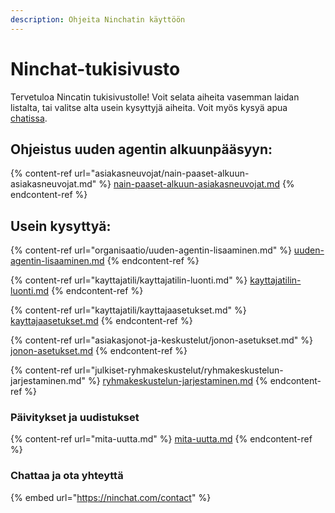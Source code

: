 ```yaml
---
description: Ohjeita Ninchatin käyttöön
---
```


# Ninchat-tukisivusto

Tervetuloa Nincatin tukisivustolle! Voit selata aiheita vasemman laidan listalta, tai valitse alta usein kysyttyjä aiheita. Voit myös kysyä apua [chatissa](https://ninchat.com/contact). &#x20;

## Ohjeistus uuden agentin alkuunpääsyyn:

{% content-ref url="asiakasneuvojat/nain-paaset-alkuun-asiakasneuvojat.md" %}
[nain-paaset-alkuun-asiakasneuvojat.md](asiakasneuvojat/nain-paaset-alkuun-asiakasneuvojat.md)
{% endcontent-ref %}

## Usein kysyttyä:

{% content-ref url="organisaatio/uuden-agentin-lisaaminen.md" %}
[uuden-agentin-lisaaminen.md](organisaatio/uuden-agentin-lisaaminen.md)
{% endcontent-ref %}

{% content-ref url="kayttajatili/kayttajatilin-luonti.md" %}
[kayttajatilin-luonti.md](kayttajatili/kayttajatilin-luonti.md)
{% endcontent-ref %}

{% content-ref url="kayttajatili/kayttajaasetukset.md" %}
[kayttajaasetukset.md](kayttajatili/kayttajaasetukset.md)
{% endcontent-ref %}

{% content-ref url="asiakasjonot-ja-keskustelut/jonon-asetukset.md" %}
[jonon-asetukset.md](asiakasjonot-ja-keskustelut/jonon-asetukset.md)
{% endcontent-ref %}

{% content-ref url="julkiset-ryhmakeskustelut/ryhmakeskustelun-jarjestaminen.md" %}
[ryhmakeskustelun-jarjestaminen.md](julkiset-ryhmakeskustelut/ryhmakeskustelun-jarjestaminen.md)
{% endcontent-ref %}

### Päivitykset ja uudistukset

{% content-ref url="mita-uutta.md" %}
[mita-uutta.md](mita-uutta.md)
{% endcontent-ref %}

### Chattaa ja ota yhteyttä <a href="#chattaa-ja-ota-yhteytta" id="chattaa-ja-ota-yhteytta"></a>

{% embed url="https://ninchat.com/contact" %}

